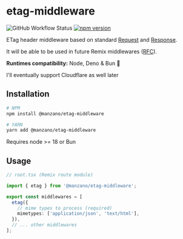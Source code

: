 # etag-middleware

![GitHub Workflow Status](https://img.shields.io/github/actions/workflow/status/manzano78/etag-middleware/ci.yml?style=flat-square)
[![npm version](https://img.shields.io/npm/v/@manzano/etag-middleware.svg?style=flat-square)](https://www.npmjs.com/package/@manzano/etag-middleware)

ETag header middleware based on standard [Request](https://developer.mozilla.org/en-US/docs/Web/API/Request]) and [Response](https://developer.mozilla.org/en-US/docs/Web/API/Response). 

It will be able to be used in future Remix middlewares ([RFC](https://github.com/remix-run/remix/discussions/7642)).

**Runtimes compatibility:** Node, Deno & Bun 🚀

I'll eventually support Cloudflare as well later

## Installation

```sh
# NPM
npm install @manzano/etag-middleware

# YARN
yarn add @manzano/etag-middleware
```

Requires node >= 18 or Bun

## Usage

```ts
// root.tsx (Remix route module)

import { etag } from '@manzano/etag-middleware';

export const middlewares = [
  etag({
    // mime types to process (required)
    mimetypes: ['application/json', 'text/html'],
  }),
  // ... other middlewares
];
```
